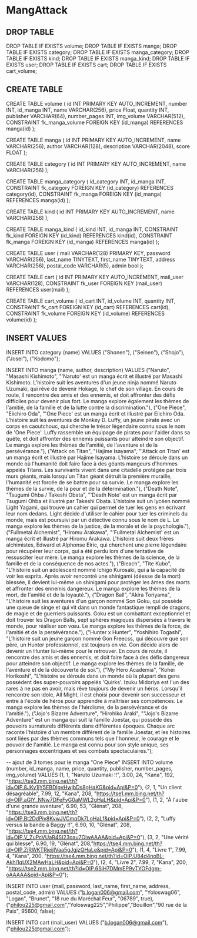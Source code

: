 # MangAttack

## DROP TABLE

DROP TABLE IF EXISTS volume;
DROP TABLE IF EXISTS manga;
DROP TABLE IF EXISTS category;
DROP TABLE IF EXISTS manga_category;
DROP TABLE IF EXISTS kind;
DROP TABLE IF EXISTS manga_kind;
DROP TABLE IF EXISTS user;
DROP TABLE IF EXISTS cart;
DROP TABLE IF EXISTS cart_volume;

## CREATE TABLE

CREATE TABLE volume (
    id INT PRIMARY KEY AUTO_INCREMENT,
    number INT,
    id_manga INT,
    name VARCHAR(256),
    price Float,
    quantity INT,
    publisher VARCHAR(64),
    number_pages INT,
    img_volume VARCHAR(512),
    CONSTRAINT fk_manga_volume FOREIGN KEY (id_manga) REFERENCES manga(id)
    );

CREATE TABLE manga (
    id INT PRIMARY KEY AUTO_INCREMENT,
    name VARCHAR(256),
    author VARCHAR(128),
    description VARCHAR(2048),
    score FLOAT
    );
    
CREATE TABLE category (
    id INT PRIMARY KEY AUTO_INCREMENT,
    name VARCHAR(256)
	);
    
CREATE TABLE manga_category (
    id_category INT,
    id_manga INT,
    CONSTRAINT fk_category FOREIGN KEY (id_category) REFERENCES category(id),
    CONSTRAINT fk_manga FOREIGN KEY (id_manga) REFERENCES manga(id)
	);

CREATE TABLE kind (
    id INT PRIMARY KEY AUTO_INCREMENT,
    name VARCHAR(256)
	);
    
CREATE TABLE manga_kind (
    id_kind INT,
    id_manga INT,
    CONSTRAINT fk_kind FOREIGN KEY (id_kind) REFERENCES kind(id),
    CONSTRAINT fk_manga FOREIGN KEY (id_manga) REFERENCES manga(id)
	);

CREATE TABLE user (
    mail VARCHAR(128) PRIMARY KEY, 
    password VARCHAR(256), 
    last_name TINYTEXT, 
    first_name TINYTEXT, 
    address VARCHAR(256),
    postal_code VARCHAR(5),
    admin bool
    );

CREATE TABLE cart (
    id INT PRIMARY KEY AUTO_INCREMENT,
    mail_user VARCHAR(128),
    CONSTRAINT fk_user FOREIGN KEY (mail_user) REFERENCES user(mail)
    );

CREATE TABLE cart_volume (
    id_cart INT,
    id_volume INT,
    quantity INT,
    CONSTRAINT fk_cart FOREIGN KEY (id_cart) REFERENCES cart(id),
    CONSTRAINT fk_volume FOREIGN KEY (id_volume) REFERENCES volume(id)
);

## INSERT VALUES

INSERT INTO category (name)
VALUES ("Shonen"), 
("Seinen"), 
("Shojo"), 
("Josei"), 
("Kodomo");

INSERT INTO manga (name, author, description)
VALUES ("Naruto", "Masashi Kishimoto", "'Naruto' est un manga écrit et illustré par Masashi Kishimoto. L'histoire suit les aventures d'un jeune ninja nommé Naruto Uzumaki, qui rêve de devenir Hokage, le chef de son village. En cours de route, il rencontre des amis et des ennemis, et doit affronter des défis difficiles pour devenir plus fort. Le manga explore également les thèmes de l'amitié, de la famille et de la lutte contre la discrimination."),
("One Piece", "Eiichiro Oda", "'One Piece' est un manga écrit et illustré par Eiichiro Oda. L'histoire suit les aventures de Monkey D. Luffy, un jeune pirate avec un corps en caoutchouc, qui cherche le trésor légendaire connu sous le nom de 'One Piece'. Luffy rassemble un équipage de pirates pour l'aider dans sa quête, et doit affronter des ennemis puissants pour atteindre son objectif. Le manga explore les thèmes de l'amitié, de l'aventure et de la persévérance."),
("Attack on Titan", "Hajime Isayama", "'Attack on Titan' est un manga écrit et illustré par Hajime Isayama. L'histoire se déroule dans un monde où l'humanité doit faire face à des géants mangeurs d'hommes appelés Titans. Les survivants vivent dans une citadelle protégée par trois murs géants, mais lorsqu'un Titan géant détruit la première muraille, l'humanité est forcée de se battre pour sa survie. Le manga explore les thèmes de la survie, de la peur et de la détermination."),
("Death Note", "Tsugumi Ohba / Takeshi Obata", "'Death Note' est un manga écrit par Tsugumi Ohba et illustré par Takeshi Obata. L'histoire suit un lycéen nommé Light Yagami, qui trouve un cahier qui permet de tuer les gens en écrivant leur nom dedans. Light décide d'utiliser le cahier pour tuer les criminels du monde, mais est poursuivi par un détective connu sous le nom de L. Le manga explore les thèmes de la justice, de la morale et de la psychologie."),
("Fullmetal Alchemist", "Hiromu Arakawa", "'Fullmetal Alchemist' est un manga écrit et illustré par Hiromu Arakawa. L'histoire suit deux frères alchimistes, Edward et Alphonse Elric, qui cherchent une pierre légendaire pour récupérer leur corps, qui a été perdu lors d'une tentative de ressusciter leur mère. Le manga explore les thèmes de la science, de la famille et de la conséquence de nos actes."),
("Bleach", "Tite Kubo", "L'histoire suit un adolescent nommé Ichigo Kurosaki, qui a la capacité de voir les esprits. Après avoir rencontré une shinigami (déesse de la mort) blessée, il devient lui-même un shinigami pour protéger les âmes des morts et affronter des ennemis dangereux. Le manga explore les thèmes de la mort, de l'amitié et de la loyauté."),
("Dragon Ball", "Akira Toriyama", "L'histoire suit les aventures d'un garçon nommé Son Goku, qui possède une queue de singe et qui vit dans un monde fantastique rempli de dragons, de magie et de guerriers puissants. Goku est un combattant exceptionnel et doit trouver les Dragon Balls, sept sphères magiques dispersées à travers le monde, pour réaliser son vœu. Le manga explore les thèmes de la force, de l'amitié et de la persévérance."),
("Hunter x Hunter", "Yoshihiro Togashi", "L'histoire suit un jeune garçon nommé Gon Freecss, qui découvre que son père, un Hunter professionnel, est toujours en vie. Gon décide alors de devenir un Hunter lui-même pour le retrouver. En cours de route, il rencontre des amis et des ennemis, et doit faire face à des défis dangereux pour atteindre son objectif. Le manga explore les thèmes de la famille, de l'aventure et de la découverte de soi."),
("My Hero Academia", "Kohei Horikoshi", "L'histoire se déroule dans un monde où la plupart des gens possèdent des super-pouvoirs appelés 'Quirks'. Izuku Midoriya est l'un des rares à ne pas en avoir, mais rêve toujours de devenir un héros. Lorsqu'il rencontre son idole, All Might, il est choisi pour devenir son successeur et entre à l'école de héros pour apprendre à maîtriser ses compétences. Le manga explore les thèmes de l'héroïsme, de la persévérance et de l'amitié."),
("Jojo's Bizarre Adventure", "Hirohiko Araki", "\"Jojo's Bizarre Adventure\" est un manga qui suit la famille Joestar, qui possède des pouvoirs surnaturels différents dans différentes époques. Chaque arc raconte l'histoire d'un membre différent de la famille Joestar, et les histoires sont liées par des thèmes communs tels que l'honneur, le courage et le pouvoir de l'amitié. Le manga est connu pour son style unique, ses personnages excentriques et ses combats spectaculaires.");

-- ajout de 3 tomes pour le manga "One Piece"
INSERT INTO volume (number, id_manga, name, price, quantity, publisher, number_pages, img_volume)
VALUES 
(1, 1, "Naruto Uzumaki !!", 3.00, 24, "Kana", 192, "https://tse3.mm.bing.net/th?id=OIP.8JKy1jY5EBDIgvHwjbDs8gHaKG&pid=Api&P=0"),
(2, 1, "Un client désagréable", 7.99, 12, "Kana", 208, "https://tse1.mm.bing.net/th?id=OIP.aGlY_NNw7DFeFyG0aMWL2gHaLH&pid=Api&P=0"),
(1, 2, "À l'aube d'une grande aventure", 6.90, 53, "Glénat", 208, "https://tse3.mm.bing.net/th?id=OIP.Bt2DdPiv8KvwJVCmqDk7LgHaLf&pid=Api&P=0"),
(2, 2, "Luffy versus la bande à Baggy !!", 6.90, 10, "Glénat", 208, "https://tse4.mm.bing.net/th?id=OIP.V_ZuPcVUaR4SI23oau7OiwAAAA&pid=Api&P=0"),
(3, 2, "Une vérité qui blesse", 6.90, 19, "Glénat", 208,"https://tse4.mm.bing.net/th?id=OIP.ZjRWKTRjeijIVaa5gJgjzQHaLe&pid=Api&P=0"),
(1, 4, "Livre 1", 7.99, 4, "Kana", 200, "https://tse4.mm.bing.net/th?id=OIP.U84d4noBL-AkhI1qUX2MAwHaLH&pid=Api&P=0"),
(2, 4, "Livre 2", 7.99, 7, "Kana", 200, "https://tse2.mm.bing.net/th?id=OIP.6SiH7DMmEP9yTYOFdgm-oAAAAA&pid=Api&P=0");

INSERT INTO user (mail, password, last_name, first_name, address, postal_code, admin)
VALUES ("b.logan006@gmail.com", "Yoloswag06", "Logan", "Brunet", "18 rue du Maréchal Feur", "06789", true),
("philou225@gmail.com","Yoloswag225","Philippe","Bouillon","90 rue de la Paix", 95600, false);

INSERT INTO cart (mail_user) VALUES 
("b.logan006@gmail.com"),
("philou225@gmail.com");